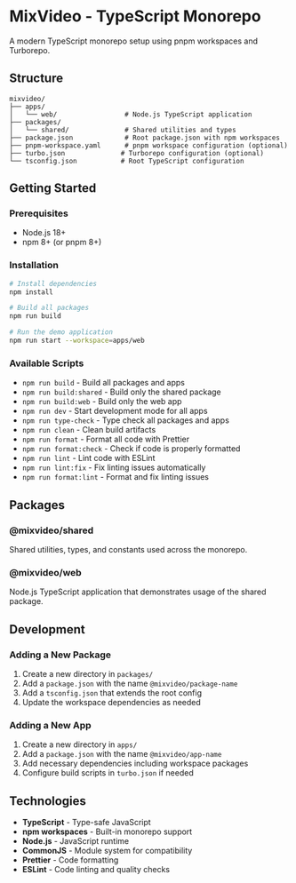# MixVideo - TypeScript Monorepo

A modern TypeScript monorepo setup using pnpm workspaces and Turborepo.

## Structure

```
mixvideo/
├── apps/
│   └── web/                 # Node.js TypeScript application
├── packages/
│   └── shared/              # Shared utilities and types
├── package.json             # Root package.json with npm workspaces
├── pnpm-workspace.yaml      # pnpm workspace configuration (optional)
├── turbo.json              # Turborepo configuration (optional)
└── tsconfig.json           # Root TypeScript configuration
```

## Getting Started

### Prerequisites

- Node.js 18+
- npm 8+ (or pnpm 8+)

### Installation

```bash
# Install dependencies
npm install

# Build all packages
npm run build

# Run the demo application
npm run start --workspace=apps/web
```

### Available Scripts

- `npm run build` - Build all packages and apps
- `npm run build:shared` - Build only the shared package
- `npm run build:web` - Build only the web app
- `npm run dev` - Start development mode for all apps
- `npm run type-check` - Type check all packages and apps
- `npm run clean` - Clean build artifacts
- `npm run format` - Format all code with Prettier
- `npm run format:check` - Check if code is properly formatted
- `npm run lint` - Lint code with ESLint
- `npm run lint:fix` - Fix linting issues automatically
- `npm run format:lint` - Format and fix linting issues

## Packages

### @mixvideo/shared

Shared utilities, types, and constants used across the monorepo.

### @mixvideo/web

Node.js TypeScript application that demonstrates usage of the shared package.

## Development

### Adding a New Package

1. Create a new directory in `packages/`
2. Add a `package.json` with the name `@mixvideo/package-name`
3. Add a `tsconfig.json` that extends the root config
4. Update the workspace dependencies as needed

### Adding a New App

1. Create a new directory in `apps/`
2. Add a `package.json` with the name `@mixvideo/app-name`
3. Add necessary dependencies including workspace packages
4. Configure build scripts in `turbo.json` if needed

## Technologies

- **TypeScript** - Type-safe JavaScript
- **npm workspaces** - Built-in monorepo support
- **Node.js** - JavaScript runtime
- **CommonJS** - Module system for compatibility
- **Prettier** - Code formatting
- **ESLint** - Code linting and quality checks
